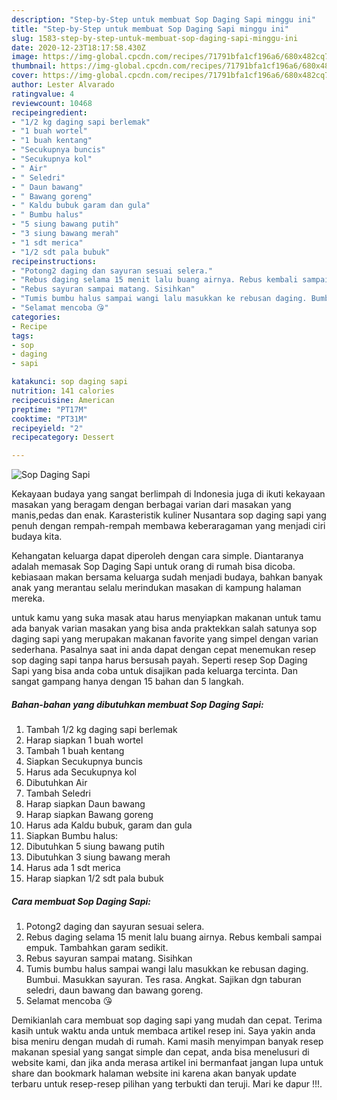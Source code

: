 ```yaml
---
description: "Step-by-Step untuk membuat Sop Daging Sapi minggu ini"
title: "Step-by-Step untuk membuat Sop Daging Sapi minggu ini"
slug: 1583-step-by-step-untuk-membuat-sop-daging-sapi-minggu-ini
date: 2020-12-23T18:17:58.430Z
image: https://img-global.cpcdn.com/recipes/71791bfa1cf196a6/680x482cq70/sop-daging-sapi-foto-resep-utama.jpg
thumbnail: https://img-global.cpcdn.com/recipes/71791bfa1cf196a6/680x482cq70/sop-daging-sapi-foto-resep-utama.jpg
cover: https://img-global.cpcdn.com/recipes/71791bfa1cf196a6/680x482cq70/sop-daging-sapi-foto-resep-utama.jpg
author: Lester Alvarado
ratingvalue: 4
reviewcount: 10468
recipeingredient:
- "1/2 kg daging sapi berlemak"
- "1 buah wortel"
- "1 buah kentang"
- "Secukupnya buncis"
- "Secukupnya kol"
- " Air"
- " Seledri"
- " Daun bawang"
- " Bawang goreng"
- " Kaldu bubuk garam dan gula"
- " Bumbu halus"
- "5 siung bawang putih"
- "3 siung bawang merah"
- "1 sdt merica"
- "1/2 sdt pala bubuk"
recipeinstructions:
- "Potong2 daging dan sayuran sesuai selera."
- "Rebus daging selama 15 menit lalu buang airnya. Rebus kembali sampai empuk. Tambahkan garam sedikit."
- "Rebus sayuran sampai matang. Sisihkan"
- "Tumis bumbu halus sampai wangi lalu masukkan ke rebusan daging. Bumbui. Masukkan sayuran. Tes rasa. Angkat. Sajikan dgn taburan seledri, daun bawang dan bawang goreng."
- "Selamat mencoba 😘"
categories:
- Recipe
tags:
- sop
- daging
- sapi

katakunci: sop daging sapi 
nutrition: 141 calories
recipecuisine: American
preptime: "PT17M"
cooktime: "PT31M"
recipeyield: "2"
recipecategory: Dessert

---
```



![Sop Daging Sapi](https://img-global.cpcdn.com/recipes/71791bfa1cf196a6/680x482cq70/sop-daging-sapi-foto-resep-utama.jpg)

Kekayaan budaya yang sangat berlimpah di Indonesia juga di ikuti kekayaan masakan yang beragam dengan berbagai varian dari masakan yang manis,pedas dan enak. Karasteristik kuliner Nusantara sop daging sapi yang penuh dengan rempah-rempah membawa keberaragaman yang menjadi ciri budaya kita.


Kehangatan keluarga dapat diperoleh dengan cara simple. Diantaranya adalah memasak Sop Daging Sapi untuk orang di rumah bisa dicoba. kebiasaan makan bersama keluarga sudah menjadi budaya, bahkan banyak anak yang merantau selalu merindukan masakan di kampung halaman mereka.



untuk kamu yang suka masak atau harus menyiapkan makanan untuk tamu ada banyak varian masakan yang bisa anda praktekkan salah satunya sop daging sapi yang merupakan makanan favorite yang simpel dengan varian sederhana. Pasalnya saat ini anda dapat dengan cepat menemukan resep sop daging sapi tanpa harus bersusah payah.
Seperti resep Sop Daging Sapi yang bisa anda coba untuk disajikan pada keluarga tercinta. Dan sangat gampang hanya dengan 15 bahan dan 5 langkah.


<!--inarticleads1-->

##### Bahan-bahan yang dibutuhkan membuat Sop Daging Sapi:

1. Tambah 1/2 kg daging sapi berlemak
1. Harap siapkan 1 buah wortel
1. Tambah 1 buah kentang
1. Siapkan Secukupnya buncis
1. Harus ada Secukupnya kol
1. Dibutuhkan  Air
1. Tambah  Seledri
1. Harap siapkan  Daun bawang
1. Harap siapkan  Bawang goreng
1. Harus ada  Kaldu bubuk, garam dan gula
1. Siapkan  Bumbu halus:
1. Dibutuhkan 5 siung bawang putih
1. Dibutuhkan 3 siung bawang merah
1. Harus ada 1 sdt merica
1. Harap siapkan 1/2 sdt pala bubuk




<!--inarticleads2-->

##### Cara membuat  Sop Daging Sapi:

1. Potong2 daging dan sayuran sesuai selera.
1. Rebus daging selama 15 menit lalu buang airnya. Rebus kembali sampai empuk. Tambahkan garam sedikit.
1. Rebus sayuran sampai matang. Sisihkan
1. Tumis bumbu halus sampai wangi lalu masukkan ke rebusan daging. Bumbui. Masukkan sayuran. Tes rasa. Angkat. Sajikan dgn taburan seledri, daun bawang dan bawang goreng.
1. Selamat mencoba 😘




Demikianlah cara membuat sop daging sapi yang mudah dan cepat. Terima kasih untuk waktu anda untuk membaca artikel resep ini. Saya yakin anda bisa meniru dengan mudah di rumah. Kami masih menyimpan banyak resep makanan spesial yang sangat simple dan cepat, anda bisa menelusuri di website kami, dan jika anda merasa artikel ini bermanfaat jangan lupa untuk share dan bookmark halaman website ini karena akan banyak update terbaru untuk resep-resep pilihan yang terbukti dan teruji. Mari ke dapur !!!. 
